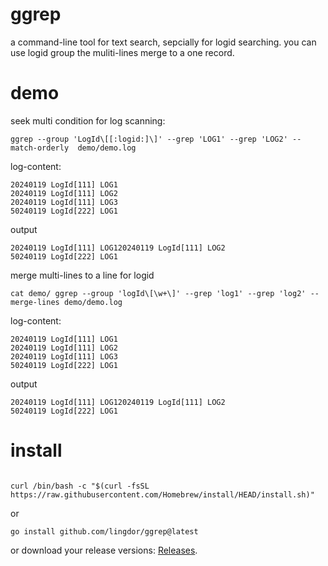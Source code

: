 # ggrep
a command-line tool for text search, sepcially for logid searching. you can use logid group the muliti-lines merge to a one record.
# demo
seek multi condition for log scanning:

```shell
ggrep --group 'LogId\[[:logid:]\]' --grep 'LOG1' --grep 'LOG2' --match-orderly  demo/demo.log
```

log-content:
```text
20240119 LogId[111] LOG1
20240119 LogId[111] LOG2
20240119 LogId[111] LOG3
50240119 LogId[222] LOG1

```
output
```text
20240119 LogId[111] LOG120240119 LogId[111] LOG2
50240119 LogId[222] LOG1
```

merge multi-lines to a line for logid
```shell
cat demo/ ggrep --group 'logId\[\w+\]' --grep 'log1' --grep 'log2' --merge-lines demo/demo.log
```

log-content:
```text
20240119 LogId[111] LOG1
20240119 LogId[111] LOG2
20240119 LogId[111] LOG3
50240119 LogId[222] LOG1

```
output
```text
20240119 LogId[111] LOG120240119 LogId[111] LOG2
50240119 LogId[222] LOG1
```

# install
```shell

curl /bin/bash -c "$(curl -fsSL https://raw.githubusercontent.com/Homebrew/install/HEAD/install.sh)"

```

or
```shell
go install github.com/lingdor/ggrep@latest
```
or download your release versions: [Releases](https://github.com/lingdor/ggrep/releases).